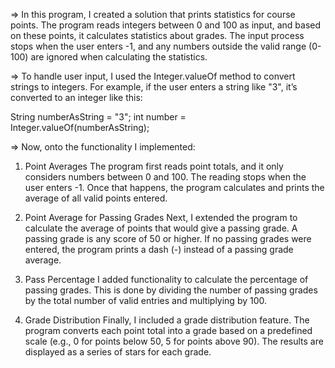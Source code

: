 => In this program, I created a solution that prints statistics for course points. The program reads integers between 0 and 100 as input, and based on these points, it calculates statistics about grades. The input process stops when the user enters -1, and any numbers outside the valid range (0-100) are ignored when calculating the statistics.

=> To handle user input, I used the Integer.valueOf method to convert strings to integers. For example, if the user enters a string like "3", it’s converted to an integer like this:

String numberAsString = "3";
int number = Integer.valueOf(numberAsString);


=> Now, onto the functionality I implemented:

1. Point Averages
The program first reads point totals, and it only considers numbers between 0 and 100. The reading stops when the user enters -1. Once that happens, the program calculates and prints the average of all valid points entered.

2. Point Average for Passing Grades
Next, I extended the program to calculate the average of points that would give a passing grade. A passing grade is any score of 50 or higher. If no passing grades were entered, the program prints a dash (-) instead of a passing grade average.

3. Pass Percentage
I added functionality to calculate the percentage of passing grades. This is done by dividing the number of passing grades by the total number of valid entries and multiplying by 100.

4. Grade Distribution
Finally, I included a grade distribution feature. The program converts each point total into a grade based on a predefined scale (e.g., 0 for points below 50, 5 for points above 90). The results are displayed as a series of stars for each grade.
